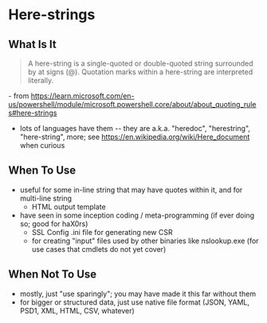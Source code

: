 # Here-strings

## What Is It
> A here-string is a single-quoted or double-quoted string surrounded by at signs (@). Quotation marks within a here-string are interpreted literally.

\- from https://learn.microsoft.com/en-us/powershell/module/microsoft.powershell.core/about/about_quoting_rules#here-strings
- lots of languages have them -- they are a.k.a. "heredoc", "herestring", "here-string", more; see https://en.wikipedia.org/wiki/Here_document when curious

## When To Use
- useful for some in-line string that may have quotes within it, and for multi-line string
    - HTML output template
- have seen in some inception coding / meta-programming (if ever doing so; good for haX0rs)
    - SSL Config .ini file for generating new CSR
    - for creating "input" files used by other binaries like nslookup.exe (for use cases that cmdlets do not yet cover)

## When Not To Use
- mostly, just "use sparingly"; you may have made it this far without them
- for bigger or structured data, just use native file format (JSON, YAML, PSD1, XML, HTML, CSV, whatever)
